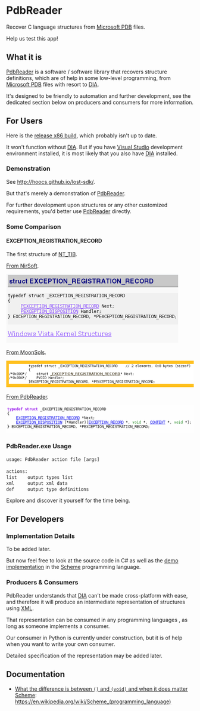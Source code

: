 # PdbReader

Recover C language structures from [Microsoft PDB] files.

Help us test this app!


## What it is

[PdbReader] is a software / software library
that recovers structure definitions,
which are of help in some low-level programming,
from [Microsoft PDB] files with resort to [DIA].

It's designed to be friendly to automation and further development,
see the dedicated section below on producers and consumers
for more information.


## For Users


Here is the [release x86 build](./PdbReader.exe),
which probably isn't up to date.

It won't function without [DIA].
But if you have [Visual Studio] development environment installed,
it is most likely that you also have [DIA] installed.


### Demonstration

See http://hoocs.github.io/lost-sdk/.

But that's merely a demonstration of [PdbReader].

For further development upon structures
or any other customized requirements,
you'd better use [PdbReader] directly.


### Some Comparison


#### EXCEPTION\_REGISTRATION\_RECORD

The first structure of [NT_TIB](https://en.wikipedia.org/wiki/Win32_Thread_Information_Block).

[From NirSoft](http://www.nirsoft.net/kernel_struct/vista/EXCEPTION_REGISTRATION_RECORD.html).

![](Images/nirsoft-1.png)

[From MoonSols](http://msdn.moonsols.com/win7rtm_x86/EXCEPTION_REGISTRATION_RECORD.html).

![](Images/moonsols-1.png)

[From PdbReader](http://hoocs.github.io/lost-sdk/files/EXCEPTION_REGISTRATION_RECORD.h.html).

![](Images/pdbreader-1.png)


### PdbReader.exe Usage

```
usage: PdbReader action file [args]

actions:
list    output types list
xml     output xml data
def     output type definitions
```

Explore and discover it yourself for the time being.


## For Developers


### Implementation Details

To be added later.

But now feel free to look at the source code in C#
as well as the [demo implementation](./CollectAlgorithm/demo.scm)
in the [Scheme] programming language.


### Producers & Consumers

PdbReader understands that [DIA] can't be made
cross-platform with ease, and therefore it will produce
an intermediate representation of structures using [XML].

That representation can be consumed in any programming languages
, as long as someone implements a consumer.

Our consumer in Python is currently under construction,
but it is of help when you want to write your own consumer.

Detailed specification of the representation may be added later.


[PdbReader]: https://github.com/kbridge/PdbReader
[Scheme]: https://en.wikipedia.org/wiki/Scheme_(programming_language)
[Microsoft PDB]: https://github.com/Microsoft/microsoft-pdb
[DIA]: https://msdn.microsoft.com/en-us/library/x93ctkx8.aspx
[Visual Studio]: https://www.visualstudio.com/
[XML]: https://www.w3.org/XML/


## Documentation

- [What the difference is between `()` and `(void)` and when it does matter](Documentation/()-vs-(void).rst)
[Scheme]: https://en.wikipedia.org/wiki/Scheme_(programming_language)
